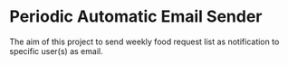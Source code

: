 # Periodic Automatic Email Sender

The aim of this project to send weekly food request list as notification to specific user(s) as email.
